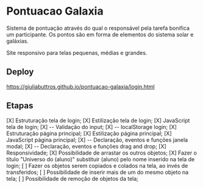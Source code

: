 # Pontuacao Galaxia
 Sistema de pontuação através do qual o responsável pela tarefa bonifica um participante. Os pontos são em forma de elementos do sistema solar e galáxias. 

 Site responsivo para telas pequenas, médias e grandes.

## Deploy 
https://giuliabuttros.github.io/pontuacao-galaxia/login.html

## Etapas
[X] Estruturação tela de login;
[X] Estilização tela de login;
[X] JavaScript tela de login;
[X] -- Validação do input;
[X] -- localStorage login;
[X] Estruturação página principal;
[X] Estilização página principal;
[X] JavaScript página principal;
[X] -- Declaração, eventos e funções janela modal;
[X] -- Declaração, eventos e funções drag and drop;
[X] Responsividade;
[X] Possibilidade de arrastar os outros objetos;
[X] Fazer o título "Universo do (aluno)" substituir (aluno) pelo nome inserido na tela de login;
[ ] Fazer os objetos serem copiados e colados na tela, ao invés de transferidos;
[ ] Possibilidade de inserir mais de um do mesmo objeto na tela;
[ ] Possibilidade de remoção de objetos da tela; 

